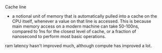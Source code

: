 Cache line

- a notional unit of memory that is automatically pulled into a cache on the CPU itself, whenever a value on that line is accessed. This is because main memory access on a modern machine can take 50-100ns, compared to 1ns for the closest level of cache, or a fraction of nanosecond to perform most basic operations.

ram latency hasn't improved much, although compute has improved a lot.
